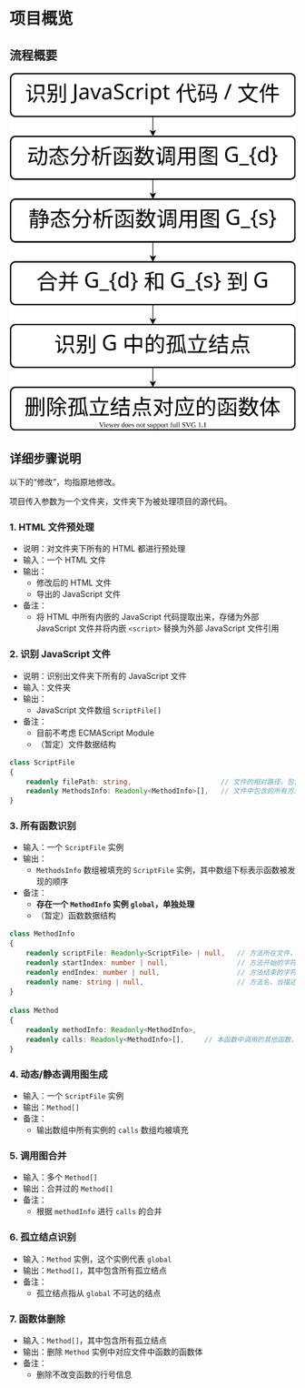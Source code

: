 # 项目概览

## 流程概要

![Overview](./Overview/Overview.svg)

## 详细步骤说明

以下的“修改”，均指原地修改。

项目传入参数为一个文件夹，文件夹下为被处理项目的源代码。

### 1. HTML 文件预处理

- 说明：对文件夹下所有的 HTML 都进行预处理
- 输入：一个 HTML 文件
- 输出：
  - 修改后的 HTML 文件
  - 导出的 JavaScript 文件
- 备注：
  - 将 HTML 中所有内嵌的 JavaScript 代码提取出来，存储为外部 JavaScript 文件并将内嵌 `<script>` 替换为外部 JavaScript 文件引用

### 2. 识别 JavaScript 文件

- 说明：识别出文件夹下所有的 JavaScript 文件
- 输入：文件夹
- 输出：
  - JavaScript 文件数组 `ScriptFile[]`
- 备注：
  - 目前不考虑 ECMAScript Module
  - （暂定）文件数据结构

```ts
class ScriptFile
{
    readonly filePath: string,                      // 文件的相对路径，包含文件名
    readonly MethodsInfo: Readonly<MethodInfo>[],   // 文件中包含的所有方法，供步骤 3 用
}
```

### 3. 所有函数识别

- 输入：一个 `ScriptFile` 实例
- 输出：
  - `MethodsInfo` 数组被填充的 `ScriptFile` 实例，其中数组下标表示函数被发现的顺序
- 备注：
  - **存在一个 `MethodInfo` 实例 `global`，单独处理**
  - （暂定）函数数据结构

```ts
class MethodInfo
{
    readonly scriptFile: Readonly<ScriptFile> | null,   // 方法所在文件，当描述 global 时值为 null
    readonly startIndex: number | null,                 // 方法开始的字符位置，当描述 global 时值为 null
    readonly endIndex: number | null,                   // 方法结束的字符位置，当描述 global 时值为 null
    readonly name: string | null,                       // 方法名，当描述 global 时值为 global，当描述匿名函数时值为 null
}

class Method
{    
    readonly methodInfo: Readonly<MethodInfo>,
    readonly calls: Readonly<MethodInfo>[],     // 本函数中调用的其他函数，供第 4 步使用
}
```

### 4. 动态/静态调用图生成

- 输入：一个 `ScriptFile` 实例
- 输出：`Method[]`
- 备注：
  - 输出数组中所有实例的 `calls` 数组均被填充

### 5. 调用图合并

- 输入：多个 `Method[]`
- 输出：合并过的 `Method[]`
- 备注：
  - 根据 `methodInfo` 进行 `calls` 的合并

### 6. 孤立结点识别

- 输入：`Method` 实例，这个实例代表 `global`
- 输出：`Method[]`，其中包含所有孤立结点
- 备注：
  - 孤立结点指从 `global` 不可达的结点

### 7. 函数体删除

- 输入：`Method[]`，其中包含所有孤立结点
- 输出：删除 `Method` 实例中对应文件中函数的函数体
- 备注：
  - 删除不改变函数的行号信息